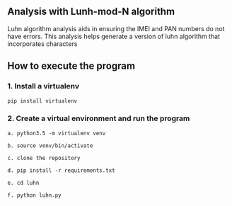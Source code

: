 ## Analysis with Lunh-mod-N algorithm
Luhn algorithm analysis aids in ensuring the IMEI and PAN numbers do not have errors. This analysis helps generate a version of luhn algorithm that incorporates characters 

## How to execute the program
### 1. Install a virtualenv
`pip install virtualenv`
### 2. Create a virtual environment and run the program

`a. python3.5 -m virtualenv venv`

`b. source venv/bin/activate`

`c. clone the repository`

`d. pip install -r requirements.txt`

`e. cd luhn`

`f. python luhn.py`
